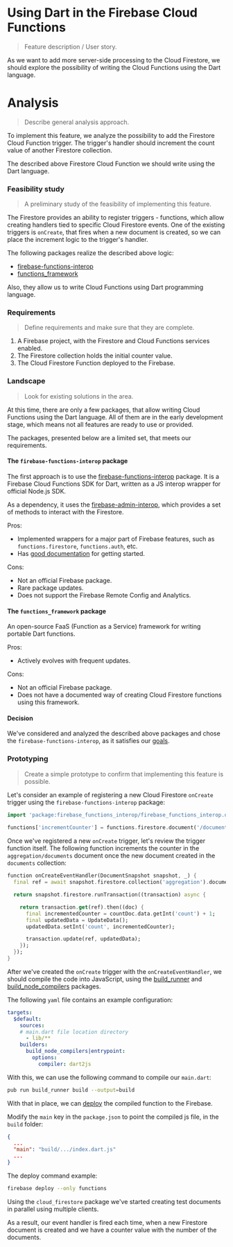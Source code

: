 # Using Dart in the Firebase Cloud Functions 

> Feature description / User story.

As we want to add more server-side processing to the Cloud Firestore, we should explore the possibility of writing the Cloud Functions using the Dart language.

# Analysis

> Describe general analysis approach.

To implement this feature, we analyze the possibility to add the Firestore Cloud Function trigger. The trigger's handler should increment the count value of another Firestore collection.

The described above Firestore Cloud Function we should write using the Dart language.

### Feasibility study

> A preliminary study of the feasibility of implementing this feature.

The Firestore provides an ability to register triggers - functions, which allow creating handlers tied to specific Cloud Firestore events. One of the existing triggers is `onCreate`, that fires when a new document is created, so we can place the increment logic to the trigger's handler.

The following packages realize the described above logic:
 - [firebase-functions-interop](https://pub.dev/packages/firebase_functions_interop)
 - [functions_framework](https://pub.dev/packages/functions_framework)

Also, they allow us to write Cloud Functions using Dart programming language.

### Requirements

> Define requirements and make sure that they are complete.

1. A Firebase project, with the Firestore and Cloud Functions services enabled.
2. The Firestore collection holds the initial counter value.
3. The Cloud Firestore Function deployed to the Firebase.

### Landscape

> Look for existing solutions in the area.

At this time, there are only a few packages, that allow writing Cloud Functions using the Dart language. All of them are in the early development stage, which means not all features are ready to use or provided.

The packages, presented below are a limited set, that meets our requirements.  

#### The `firebase-functions-interop` package

The first approach is to use the [firebase-functions-interop](https://pub.dev/packages/firebase_functions_interop) package. It is a Firebase Cloud Functions SDK for Dart, written as a JS interop wrapper for official Node.js SDK.

As a dependency, it uses the [firebase-admin-interop](https://github.com/pulyaevskiy/firebase-admin-interop), which provides a set of methods to interact with the Firestore. 

Pros:
 - Implemented wrappers for a major part of Firebase features, such as `functions.firestore`, `functions.auth`, etc.
 - Has [good documentation](https://pub.dev/documentation/firebase_functions_interop/latest) for getting started.

Cons:
 - Not an official Firebase package.
 - Rare package updates.
 - Does not support the Firebase Remote Config and Analytics.

#### The `functions_framework` package

An open-source FaaS (Function as a Service) framework for writing portable Dart functions.

Pros:
 - Actively evolves with frequent updates.

Cons:
 - Not an official Firebase package.
 - Does not have a documented way of creating Cloud Firestore functions using this framework.

#### Decision

We've considered and analyzed the described above packages and chose the `firebase-functions-interop`, as it satisfies our [goals](#feasibility-study). 

### Prototyping

> Create a simple prototype to confirm that implementing this feature is possible.

Let's consider an example of registering a new Cloud Firestore `onCreate` trigger using the `firebase-functions-interop` package: 

```dart
import 'package:firebase_functions_interop/firebase_functions_interop.dart';
    
functions['incrementCounter'] = functions.firestore.document('/documents/{documentId}').onCreate(onCreateEventHandler);
```

Once we've registered a new `onCreate` trigger, let's review the trigger function itself. The following function increments the counter in the `aggregation/documents` document once the new document created in the `documents` collection:

```dart
function onCreateEventHandler(DocumentSnapshot snapshot, _) {
  final ref = await snapshot.firestore.collection('aggregation').document('documents');

  return snapshot.firestore.runTransaction((transaction) async {

    return transaction.get(ref).then((doc) {      
      final incrementedCounter = countDoc.data.getInt('count') + 1;
      final updatedData = UpdateData();
      updatedData.setInt('count', incrementedCounter);

      transaction.update(ref, updatedData);
    });
  });
}
```

After we've created the `onCreate` trigger with the `onCreateEventHandler`, we should compile the code into JavaScript, using the [build_runner](https://pub.dev/packages/build_runner) and [build_node_compilers](https://pub.dev/packages/build_node_compilers) packages.

The following `yaml` file contains an example configuration:

```yaml
targets:
  $default:
    sources:
    # main.dart file location directory
      - lib/**
    builders:
      build_node_compilers|entrypoint:
        options:
          compiler: dart2js

```

With this, we can use the following command to compile our `main.dart`:

```bash
pub run build_runner build --output=build
```

With that in place, we can [deploy](https://firebase.google.com/docs/functions/get-started#deploy-functions-to-a-production-environment) the compiled function to the Firebase.

Modify the `main` key in the `package.json` to point the compiled js file, in the `build` folder:

```json
{
  ...
  "main": "build/.../index.dart.js"
  ...
}
```

The deploy command example:

```bash
firebase deploy --only functions
```

Using the `cloud_firestore` package we've started creating test documents in parallel using multiple clients.

As a result, our event handler is fired each time, when a new Firestore document is created and we have a counter value with the number of the documents. 
